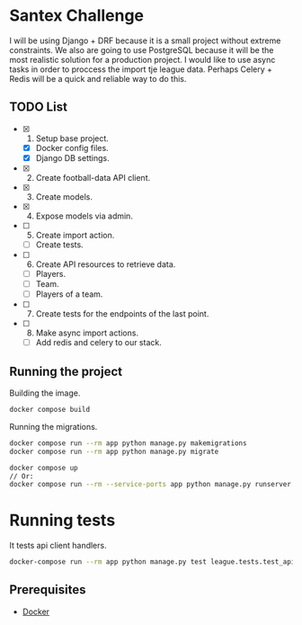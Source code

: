 # Santex Challenge

I will be using Django + DRF because it is a small project without extreme constraints.
We also are going to use PostgreSQL because it will be the most realistic solution for a production project.
I would like to use async tasks in order to proccess the import tje league data.
Perhaps Celery + Redis will be a quick and reliable way to do this.

## TODO List

- [x] 1. Setup base project.
    - [x] Docker config files.
    - [x] Django DB settings.
- [x] 2. Create football-data API client.
- [x] 3. Create models.
- [x] 4. Expose models via admin.
- [ ] 5. Create import action.
    - [ ] Create tests.
- [ ] 6. Create API resources to retrieve data.
    - [ ] Players.
    - [ ] Team.
    - [ ] Players of a team.
- [ ] 7. Create tests for the endpoints of the last point.
- [ ] 8. Make async import actions.
    - [ ] Add redis and celery to our stack.

## Running the project

Building the image.
```bash
docker compose build
```

Running the migrations.
```bash
docker compose run --rm app python manage.py makemigrations
docker compose run --rm app python manage.py migrate
```


```bash
docker compose up
// Or:
docker compose run --rm --service-ports app python manage.py runserver 0.0.0.0:8000
```


# Running tests

It tests api client handlers.
```bash
docker-compose run --rm app python manage.py test league.tests.test_api_client
```

## Prerequisites

- [Docker](https://docs.docker.com/docker-for-mac/install/)